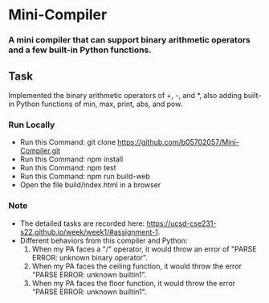 # Mini-Compiler

### A mini compiler that can support binary arithmetic operators and a few built-in Python functions.

## Task
Implemented the binary arithmetic operators of +, -, and *, also adding built-in Python functions of min, max, print, abs, and pow.

### Run Locally
* Run this Command: git clone https://github.com/b05702057/Mini-Compiler.git
* Run this Command: npm install
* Run this Command: npm test
* Run this Command: npm run build-web
* Open the file build/index.html in a browser

### Note
* The detailed tasks are recorded here: https://ucsd-cse231-s22.github.io/week/week1/#assignment-1.
* Different behaviors from this compiler and Python:
  1. When my PA faces a "/" operator, it would throw an error of "PARSE ERROR: unknown binary operator". 
  2. When my PA faces the ceiling function, it would throw the error "PARSE ERROR: unknown builtin1".
  3. When my PA faces the floor function, it would throw the error "PARSE ERROR: unknown builtin1".

